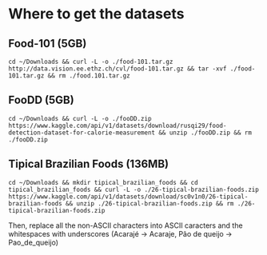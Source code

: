 # Where to get the datasets

## Food-101 (5GB)
    cd ~/Downloads && curl -L -o ./food-101.tar.gz http://data.vision.ee.ethz.ch/cvl/food-101.tar.gz && tar -xvf ./food-101.tar.gz && rm ./food.101.tar.gz

## FooDD (5GB)
    cd ~/Downloads && curl -L -o ./fooDD.zip https://www.kaggle.com/api/v1/datasets/download/rusqi29/food-detection-dataset-for-calorie-measurement && unzip ./fooDD.zip && rm ./fooDD.zip

## Tipical Brazilian Foods (136MB)

    cd ~/Downloads && mkdir tipical_brazilian_foods && cd tipical_brazilian_foods && curl -L -o ./26-tipical-brazilian-foods.zip https://www.kaggle.com/api/v1/datasets/download/sc0v1n0/26-tipical-brazilian-foods && unzip ./26-tipical-brazilian-foods.zip && rm ./26-tipical-brazilian-foods.zip

Then, replace all the non-ASCII characters into ASCII caracters and the whitespaces with underscores (Acarajé -> Acaraje, Pão de queijo -> Pao_de_queijo)